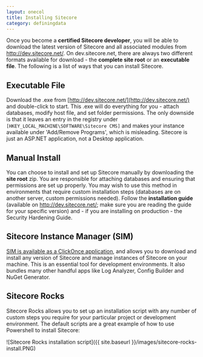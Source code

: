 ```yaml
---
layout: onecol
title: Installing Sitecore
category: definingdata
---
```


Once you become a **certified Sitecore developer**, you will be able to download the latest version of Sitecore and all associated modules from http://dev.sitecore.net/. On dev.sitecore.net, there are always two different formats available for download - the **complete site root** or an **executable file**. The following is a list of ways that you can install Sitecore.

## Executable File

Download the .exe from [http://dev.sitecore.net/](http://dev.sitecore.net/) and double-click to start. This .exe will do everything for you - attach databases, modify host file, and set folder permissions. The only downside is that it leaves an entry in the registry under ```[HKEY_LOCAL_MACHINE\SOFTWARE\Sitecore CMS]``` and makes your instance available under 'Add/Remove Programs', which is misleading. Sitecore is just an ASP.NET application, not a Desktop application.

## Manual Install

You can choose to install and set up Sitecore manually by downloading the **site root** zip. You are responsible for attaching databases and ensuring that permissions are set up properly. You may wish to use this method in environments that require custom installation steps (databases are on another server, custom permissions needed). Follow the **installation guide** (available on http://dev.sitecore.net/; make sure you are reading the guide for your specific version) and - if you are installing on production - the Security Hardening Guide.

## Sitecore Instance Manager (SIM)

[SIM is available as a ClickOnce application](https://dl.sitecore.net/updater/sim), and allows you to download and install any version of Sitecore and manage instances of Sitecore on your machine. This is an essential tool for development environments. It also bundles many other handful apps like Log Analyzer, Config Builder and NuGet Generator.

## Sitecore Rocks

Sitecore Rocks allows you to set up an installation script with any number of custom steps you require for your particular project or development environment. The default scripts are a great example of how to use Powershell to install Sitecore:

![Sitecore Rocks installation script]({{ site.baseurl }}/images/sitecore-rocks-install.PNG) 
